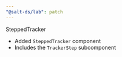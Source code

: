 ```yaml
---
"@salt-ds/lab": patch
---
```


SteppedTracker

- Added `SteppedTracker` component
- Includes the `TrackerStep` subcomponent
